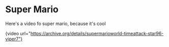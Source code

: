# Super Mario

Here's a video fo super mario, because it's cool

{video url="https://archive.org/details/supermarioworld-timeattack-star96-viper7"}